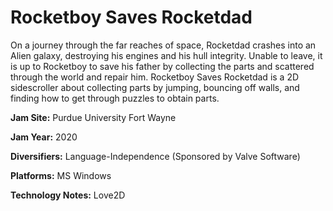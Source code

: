 # Rocketboy Saves Rocketdad
On a journey through the far reaches of space, Rocketdad crashes into an Alien galaxy, destroying his engines and his hull integrity. Unable to leave, it is up to Rocketboy to save his father by collecting the parts and scattered through the world and repair him. Rocketboy Saves Rocketdad is a 2D sidescroller about collecting parts by jumping, bouncing off walls, and finding how to get through puzzles to obtain parts.

**Jam Site:** Purdue University Fort Wayne

**Jam Year:** 2020

**Diversifiers:**
Language-Independence (Sponsored by Valve Software)

**Platforms:**
MS Windows

**Technology Notes:**
Love2D
